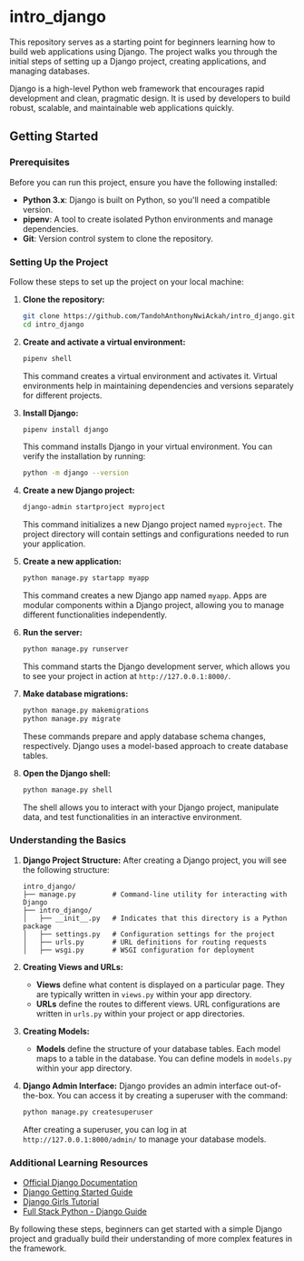 # intro_django

This repository serves as a starting point for beginners learning how to build web applications using Django. The project walks you through the initial steps of setting up a Django project, creating applications, and managing databases.

Django is a high-level Python web framework that encourages rapid development and clean, pragmatic design. It is used by developers to build robust, scalable, and maintainable web applications quickly.

## Getting Started

### Prerequisites

Before you can run this project, ensure you have the following installed:

- **Python 3.x**: Django is built on Python, so you'll need a compatible version.
- **pipenv**: A tool to create isolated Python environments and manage dependencies.
- **Git**: Version control system to clone the repository.

### Setting Up the Project

Follow these steps to set up the project on your local machine:

1. **Clone the repository:**
    ```bash
    git clone https://github.com/TandohAnthonyNwiAckah/intro_django.git
    cd intro_django
    ```

2. **Create and activate a virtual environment:**
    ```bash
    pipenv shell
    ```
    This command creates a virtual environment and activates it. Virtual environments help in maintaining dependencies and versions separately for different projects.

3. **Install Django:**
    ```bash
    pipenv install django
    ```
    This command installs Django in your virtual environment. You can verify the installation by running:
    ```bash
    python -m django --version
    ```

4. **Create a new Django project:**
    ```bash
    django-admin startproject myproject
    ```
    This command initializes a new Django project named `myproject`. The project directory will contain settings and configurations needed to run your application.

5. **Create a new application:**
    ```bash
    python manage.py startapp myapp
    ```
    This command creates a new Django app named `myapp`. Apps are modular components within a Django project, allowing you to manage different functionalities independently.

6. **Run the server:**
    ```bash
    python manage.py runserver
    ```
    This command starts the Django development server, which allows you to see your project in action at `http://127.0.0.1:8000/`.

7. **Make database migrations:**
    ```bash
    python manage.py makemigrations
    python manage.py migrate
    ```
    These commands prepare and apply database schema changes, respectively. Django uses a model-based approach to create database tables.

8. **Open the Django shell:**
    ```bash
    python manage.py shell
    ```
    The shell allows you to interact with your Django project, manipulate data, and test functionalities in an interactive environment.

### Understanding the Basics

1. **Django Project Structure:**
    After creating a Django project, you will see the following structure:
    ```plaintext
    intro_django/
    ├── manage.py         # Command-line utility for interacting with Django
    ├── intro_django/
    │   ├── __init__.py   # Indicates that this directory is a Python package
    │   ├── settings.py   # Configuration settings for the project
    │   ├── urls.py       # URL definitions for routing requests
    │   ├── wsgi.py       # WSGI configuration for deployment
    ```

2. **Creating Views and URLs:**
    - **Views** define what content is displayed on a particular page. They are typically written in `views.py` within your app directory.
    - **URLs** define the routes to different views. URL configurations are written in `urls.py` within your project or app directories.

3. **Creating Models:**
    - **Models** define the structure of your database tables. Each model maps to a table in the database. You can define models in `models.py` within your app directory.

4. **Django Admin Interface:**
    Django provides an admin interface out-of-the-box. You can access it by creating a superuser with the command:
    ```bash
    python manage.py createsuperuser
    ```
    After creating a superuser, you can log in at `http://127.0.0.1:8000/admin/` to manage your database models.

### Additional Learning Resources

- [Official Django Documentation](https://docs.djangoproject.com/en/stable/)
- [Django Getting Started Guide](https://www.djangoproject.com/start/)
- [Django Girls Tutorial](https://tutorial.djangogirls.org/en/)
- [Full Stack Python - Django Guide](https://www.fullstackpython.com/django.html)

By following these steps, beginners can get started with a simple Django project and gradually build their understanding of more complex features in the framework.
